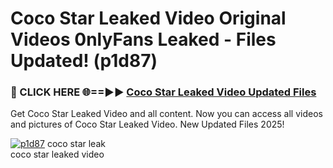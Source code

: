 # Coco Star Leaked Video Original Videos 0nlyFans Leaked - Files Updated! (p1d87)

<h3>🔴 CLICK HERE 🌐==►► <a href="https://tinyurl.com/x26r9saj" rel="nofollow">Coco Star Leaked Video Updated Files</a></h3>

Get Coco Star Leaked Video and all content. Now you can access all videos and pictures of Coco Star Leaked Video. New Updated Files 2025!

[![p1d87](https://i.imgur.com/LkgZPqh.gif)](https://tinyurl.com/x26r9saj)
coco star leak<br>
coco star leaked video